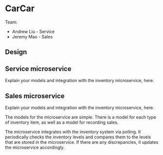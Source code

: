# CarCar

Team:

* Andrew Liu - Service
* Jeremy Mao - Sales

## Design

## Service microservice

Explain your models and integration with the inventory
microservice, here.

## Sales microservice

Explain your models and integration with the inventory
microservice, here.

The models for the microservice are simple. There is a model for each type of inventory item, as well as a model for recording sales. 

The microservice integrates with the inventory system via polling. It periodically checks the inventory levels and compares them to the levels that are stored in the microservice. If there are any discrepancies, it updates the microservice accordingly.
